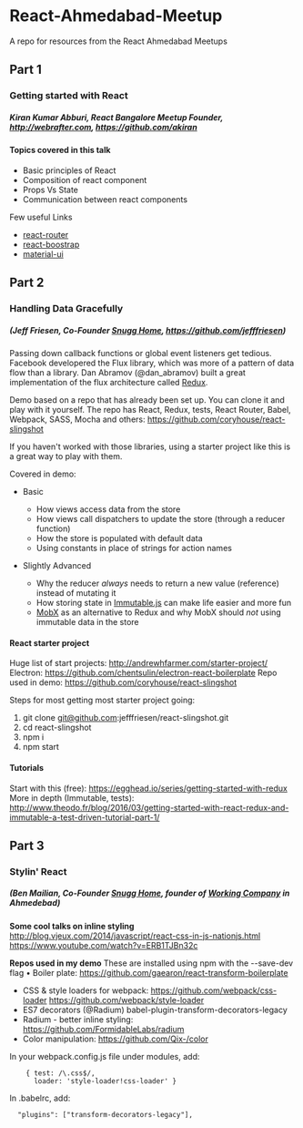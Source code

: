 # React-Ahmedabad-Meetup
A repo for resources from the React Ahmedabad Meetups

## Part 1
### Getting started with React
##### Kiran Kumar Abburi, React Bangalore Meetup Founder, http://webrafter.com, https://github.com/akiran
#### Topics covered in this talk
* Basic principles of React
* Composition of react component
* Props Vs State
* Communication between react components

Few useful Links 
* [react-router](https://github.com/reactjs/react-router)
* [react-boostrap](https://github.com/react-bootstrap/react-bootstrap)
* [material-ui](https://github.com/callemall/material-ui)


## Part 2
### Handling Data Gracefully
##### (Jeff Friesen, Co-Founder [Snugg Home](http://snuggpro.com), https://github.com/jefffriesen)
Passing down callback functions or global event listeners get tedious. Facebook developered the Flux library, which was more of a pattern of data flow than a library. Dan Abramov (@dan_abramov) built a great implementation of the flux architecture called [Redux](http://redux.js.org).

Demo based on a repo that has already been set up. You can clone it and play with it yourself. The repo has React, Redux, tests, React Router, Babel, Webpack, SASS, Mocha and others:
https://github.com/coryhouse/react-slingshot

If you haven't worked with those libraries, using a starter project like this is a great way to play with them.

Covered in demo:
* Basic
  * How views access data from the store
  * How views call dispatchers to update the store (through a reducer function)
  * How the store is populated with default data
  * Using constants in place of strings for action names

* Slightly Advanced
  * Why the reducer *always* needs to return a new value (reference) instead of mutating it
  * How storing state in [Immutable.js](http://facebook.github.io/immutable-js/) can make life easier and more fun
  * [MobX](http://mobxjs.github.io/mobx/) as an alternative to Redux and why MobX should *not* using immutable data in the store


#### React starter project
Huge list of start projects: http://andrewhfarmer.com/starter-project/
Electron: https://github.com/chentsulin/electron-react-boilerplate
Repo used in demo: https://github.com/coryhouse/react-slingshot

Steps for most getting most starter project going:
1. git clone git@github.com:jefffriesen/react-slingshot.git
2. cd react-slingshot
3. npm i
4. npm start


#### Tutorials
Start with this (free): https://egghead.io/series/getting-started-with-redux
More in depth (Immutable, tests): http://www.theodo.fr/blog/2016/03/getting-started-with-react-redux-and-immutable-a-test-driven-tutorial-part-1/



## Part 3
### Stylin' React 
##### (Ben Mailian, Co-Founder [Snugg Home](http://snuggpro.com), founder of [Working Company](http://workingco.in) in Ahmedebad)
**Some cool talks on inline styling**
http://blog.vjeux.com/2014/javascript/react-css-in-js-nationjs.html
https://www.youtube.com/watch?v=ERB1TJBn32c

**Repos used in my demo**
These are installed using npm with the --save-dev flag
• Boiler plate: https://github.com/gaearon/react-transform-boilerplate
* CSS & style loaders for webpack: https://github.com/webpack/css-loader   https://github.com/webpack/style-loader
* ES7 decorators (@Radium) babel-plugin-transform-decorators-legacy
* Radium - better inline styling: https://github.com/FormidableLabs/radium
* Color manipulation: https://github.com/Qix-/color

In your webpack.config.js file under modules, add:
```
    { test: /\.css$/,
      loader: 'style-loader!css-loader' }
```
In .babelrc, add: 
```
  "plugins": ["transform-decorators-legacy"],
```

